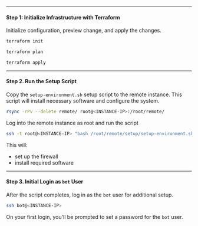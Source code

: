 
---
#### Step 1: Initialize Infrastructure with Terraform

Initialize configuration, preview change, and apply the changes.

```bash
terraform init
```
```bash
terraform plan
```
```bash
terraform apply
```

---
#### Step 2. Run the Setup Script

Copy the `setup-environment.sh` setup script to the remote instance. This script will install necessary software and configure the system.
```bash
rsync -rPv --delete remote/ root@<INSTANCE-IP>:/root/remote/
```

Log into the remote instance as root and run the script
```bash
ssh -t root@<INSTANCE-IP> "bash /root/remote/setup/setup-environment.sh"
```

This will:
- set up the firewall
- install required software

---
#### Step 3. Initial Login as `bot` User

After the script completes, log in as the `bot` user for additional setup.
```bash
ssh bot@<INSTANCE-IP>
```
On your first login, you'll be prompted to set a password for the `bot` user.

